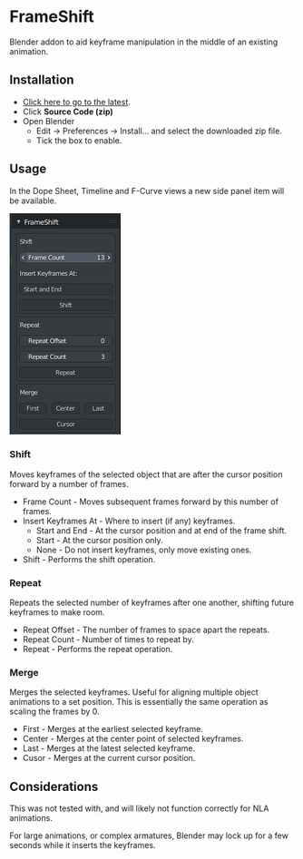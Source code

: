 # FrameShift

Blender addon to aid keyframe manipulation in the middle of an existing animation.

## Installation

- [Click here to go to the latest](https://github.com/rmp135/frameshift/releases/latest).
- Click **Source Code (zip)**
- Open Blender
  - Edit -> Preferences -> Install... and select the downloaded zip file.
  - Tick the box to enable.

## Usage

In the Dope Sheet, Timeline and F-Curve views a new side panel item will be available.

![FrameShiftPanel](./images/gui.png)

### Shift

Moves keyframes of the selected object that are after the cursor position forward by a number of frames.

- Frame Count - Moves subsequent frames forward by this number of frames.
- Insert Keyframes At - Where to insert (if any) keyframes.
  - Start and End - At the cursor position and at end of the frame shift.
  - Start - At the cursor position only.
  - None - Do not insert keyframes, only move existing ones.
- Shift - Performs the shift operation.

### Repeat

Repeats the selected number of keyframes after one another, shifting future keyframes to make room.

- Repeat Offset - The number of frames to space apart the repeats.
- Repeat Count - Number of times to repeat by.
- Repeat - Performs the repeat operation.

### Merge

Merges the selected keyframes. Useful for aligning multiple object animations to a set position. This is essentially the same operation as scaling the frames by 0.

- First - Merges at the earliest selected keyframe.
- Center - Merges at the center point of selected keyframes.
- Last  - Merges at the latest selected keyframe.
- Cusor - Merges at the current cursor position.

## Considerations

This was not tested with, and will likely not function correctly for NLA animations.

For large animations, or complex armatures, Blender may lock up for a few seconds while it inserts the keyframes. 
